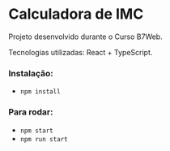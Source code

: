 # Calculadora de IMC

Projeto desenvolvido durante o Curso B7Web.

Tecnologias utilizadas: React + TypeScript.

### Instalação:

- `npm install`

### Para rodar:

- `npm start`
- `npm run start`